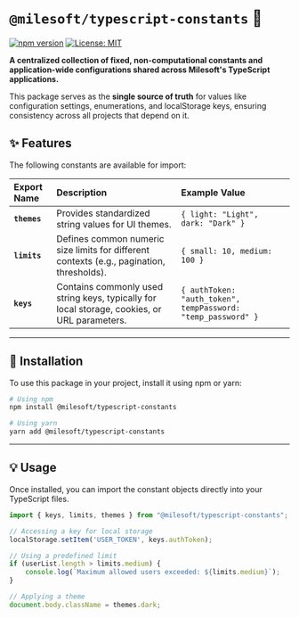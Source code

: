 # `@milesoft/typescript-constants` 🧱

[![npm version](https://badge.fury.io/js/%40milesoft%2Ftypescript-constants.svg)](https://www.npmjs.com/package/@milesoft/typescript-constants)
[![License: MIT](https://img.shields.io/badge/License-MIT-yellow.svg)](LICENSE)

**A centralized collection of fixed, non-computational constants and application-wide configurations shared across Milesoft's TypeScript applications.**

This package serves as the **single source of truth** for values like configuration settings, enumerations, and localStorage keys, ensuring consistency across all projects that depend on it.

## ✨ Features

The following constants are available for import:

| Export Name | Description | Example Value |
| :--- | :--- | :--- |
| **`themes`** | Provides standardized string values for UI themes. | `{ light: "Light", dark: "Dark" }` |
| **`limits`** | Defines common numeric size limits for different contexts (e.g., pagination, thresholds). | `{ small: 10, medium: 100 }` |
| **`keys`** | Contains commonly used string keys, typically for local storage, cookies, or URL parameters. | `{ authToken: "auth_token", tempPassword: "temp_password" }` |

-----

## 🚀 Installation

To use this package in your project, install it using npm or yarn:

```bash
# Using npm
npm install @milesoft/typescript-constants

# Using yarn
yarn add @milesoft/typescript-constants
```

-----

## 💡 Usage

Once installed, you can import the constant objects directly into your TypeScript files.

```typescript
import { keys, limits, themes } from "@milesoft/typescript-constants";

// Accessing a key for local storage
localStorage.setItem('USER_TOKEN', keys.authToken); 

// Using a predefined limit
if (userList.length > limits.medium) {
    console.log(`Maximum allowed users exceeded: ${limits.medium}`);  
}

// Applying a theme
document.body.className = themes.dark;    
```
